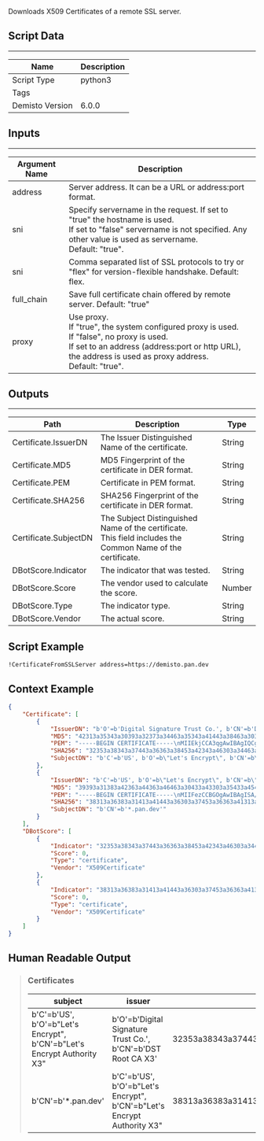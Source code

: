 Downloads X509 Certificates of a remote SSL server.

## Script Data
---

| **Name** | **Description** |
| --- | --- |
| Script Type | python3 |
| Tags |  |
| Demisto Version | 6.0.0 |

## Inputs
---

| **Argument Name** | **Description** |
| --- | --- |
| address | Server address. It can be a URL or address:port format. |
| sni | Specify servername in the request. If set to "true" the hostname is used.<br/>If set to "false" servername is not specified. Any other value is used as servername.<br/>Default: "true".<br/> |
| sni | Comma separated list of SSL protocols to try or "flex" for version-flexible handshake. Default: flex.<br/> |
| full_chain | Save full certificate chain offered by remote server. Default: "true"<br/> |
| proxy | Use proxy. <br/>If "true", the system configured proxy is used.<br/>If "false", no proxy is used.<br/>If set to an address \(address:port or http URL\), the address is used as proxy address.<br/>Default: "true".<br/> |

## Outputs
---

| **Path** | **Description** | **Type** |
| --- | --- | --- |
| Certificate.IssuerDN | The Issuer Distinguished Name of the certificate. | String |
| Certificate.MD5 | MD5 Fingerprint of the certificate in DER format. | String |
| Certificate.PEM | Certificate in PEM format. | String |
| Certificate.SHA256 | SHA256 Fingerprint of the certificate in DER format. | String |
| Certificate.SubjectDN | The Subject Distinguished Name of the certificate.<br/>This field includes the Common Name of the certificate.<br/> | String |
| DBotScore.Indicator | The indicator that was tested. | String |
| DBotScore.Score | The vendor used to calculate the score. | Number |
| DBotScore.Type | The indicator type. | String |
| DBotScore.Vendor | The actual score. | String |


## Script Example
```!CertificateFromSSLServer address=https://demisto.pan.dev```

## Context Example
```json
{
    "Certificate": [
        {
            "IssuerDN": "b'O'=b'Digital Signature Trust Co.', b'CN'=b'DST Root CA X3'",
            "MD5": "42313a35343a30393a32373a34463a35343a41443a38463a30323a33443a33423a38353a41353a45433a45433a3544",
            "PEM": "-----BEGIN CERTIFICATE-----\nMIIEkjCCA3qgAwIBAgIQCgFBQgAAAVOFc2oLheynCDANBgkqhkiG9w0BAQsFADA/\nMSQwIgYDVQQKExtEaWdpdGFsIFNpZ25hdHVyZSBUcnVzdCBDby4xFzAVBgNVBAMT\nDkRTVCBSb290IENBIFgzMB4XDTE2MDMxNzE2NDA0NloXDTIxMDMxNzE2NDA0Nlow\nSjELMAkGA1UEBhMCVVMxFjAUBgNVBAoTDUxldCdzIEVuY3J5cHQxIzAhBgNVBAMT\nGkxldCdzIEVuY3J5cHQgQXV0aG9yaXR5IFgzMIIBIjANBgkqhkiG9w0BAQEFAAOC\nAQ8AMIIBCgKCAQEAnNMM8FrlLke3cl03g7NoYzDq1zUmGSXhvb418XCSL7e4S0EF\nq6meNQhY7LEqxGiHC6PjdeTm86dicbp5gWAf15Gan/PQeGdxyGkOlZHP/uaZ6WA8\nSMx+yk13EiSdRxta67nsHjcAHJyse6cF6s5K671B5TaYucv9bTyWaN8jKkKQDIZ0\nZ8h/pZq4UmEUEz9l6YKHy9v6Dlb2honzhT+Xhq+w3Brvaw2VFn3EK6BlspkENnWA\na6xK8xuQSXgvopZPKiAlKQTGdMDQMc2PMTiVFrqoM7hD8bEfwzB/onkxEz0tNvjj\n/PIzark5McWvxI0NHWQWM6r6hCm21AvA2H3DkwIDAQABo4IBfTCCAXkwEgYDVR0T\nAQH/BAgwBgEB/wIBADAOBgNVHQ8BAf8EBAMCAYYwfwYIKwYBBQUHAQEEczBxMDIG\nCCsGAQUFBzABhiZodHRwOi8vaXNyZy50cnVzdGlkLm9jc3AuaWRlbnRydXN0LmNv\nbTA7BggrBgEFBQcwAoYvaHR0cDovL2FwcHMuaWRlbnRydXN0LmNvbS9yb290cy9k\nc3Ryb290Y2F4My5wN2MwHwYDVR0jBBgwFoAUxKexpHsscfrb4UuQdf/EFWCFiRAw\nVAYDVR0gBE0wSzAIBgZngQwBAgEwPwYLKwYBBAGC3xMBAQEwMDAuBggrBgEFBQcC\nARYiaHR0cDovL2Nwcy5yb290LXgxLmxldHNlbmNyeXB0Lm9yZzA8BgNVHR8ENTAz\nMDGgL6AthitodHRwOi8vY3JsLmlkZW50cnVzdC5jb20vRFNUUk9PVENBWDNDUkwu\nY3JsMB0GA1UdDgQWBBSoSmpjBH3duubRObemRWXv86jsoTANBgkqhkiG9w0BAQsF\nAAOCAQEA3TPXEfNjWDjdGBX7CVW+dla5cEilaUcne8IkCJLxWh9KEik3JHRRHGJo\nuM2VcGfl96S8TihRzZvoroed6ti6WqEBmtzw3Wodatg+VyOeph4EYpr/1wXKtx8/\nwApIvJSwtmVi4MFU5aMqrSDE6ea73Mj2tcMyo5jMd6jmeWUHK8so/joWUoHOUgwu\nX4Po1QYz+3dszkDqMp4fklxBwXRsW10KXzPMTZ+sOPAveyxindmjkW8lGy+QsRlG\nPfZ+G6Z6h7mjem0Y+iWlkYcV4PIWL1iwBi8saCbGS5jN2p8M+X+Q7UNKEkROb3N6\nKOqkqm57TH2H3eDJAkSnh6/DNFu0Qg==\n-----END CERTIFICATE-----\n",
            "SHA256": "32353a38343a37443a36363a38453a42343a46303a34463a44443a34303a42313a32423a36423a30373a34303a43353a36373a44413a37443a30323a34333a30383a45423a36433a32433a39363a46453a34313a44393a44453a32313a3844",
            "SubjectDN": "b'C'=b'US', b'O'=b\"Let's Encrypt\", b'CN'=b\"Let's Encrypt Authority X3\""
        },
        {
            "IssuerDN": "b'C'=b'US', b'O'=b\"Let's Encrypt\", b'CN'=b\"Let's Encrypt Authority X3\"",
            "MD5": "39393a31383a42363a44363a46463a30433a43303a35433a45463a43453a33303a37353a36393a42313a32373a3242",
            "PEM": "-----BEGIN CERTIFICATE-----\nMIIFezCCBGOgAwIBAgISA/JL4oaGczW5OqvCy9cEQqu6MA0GCSqGSIb3DQEBCwUA\nMEoxCzAJBgNVBAYTAlVTMRYwFAYDVQQKEw1MZXQncyBFbmNyeXB0MSMwIQYDVQQD\nExpMZXQncyBFbmNyeXB0IEF1dGhvcml0eSBYMzAeFw0yMDExMDgxODE1NDFaFw0y\nMTAyMDYxODE1NDFaMBQxEjAQBgNVBAMMCSoucGFuLmRldjCCASIwDQYJKoZIhvcN\nAQEBBQADggEPADCCAQoCggEBANg20WTL+SVHruVKNy0hLNUlOUeK0EDdEV/rwsqk\niT3yIASK2AXzaOF3M8TVU6I/xEKVMnEmduxmSKeGIiF8+0ClKaXRGkt6ErVM6G+f\nHQOAMNYIOmWe199hRFrKKmH/F9ws366vjQMwP7xUwcQPsSKhirz1VoOpYLBgQ8FO\nF8IWJuad8wiW6qfRZXEUl9Ta4klekG5/Kp3P/pPnNn65rFYrMCcmaSLymdfcyGpV\nEtipNc8X5zvryZ3q1sNRG05MSNhtN0FtnuRG99oetzjUP/MhiX+6RqbG2Ou33b+A\nnOPKsTksDNeSNMPJpd/vxYnjzTeISo10+AuXRrpJ2I9nzhECAwEAAaOCAo8wggKL\nMA4GA1UdDwEB/wQEAwIFoDAdBgNVHSUEFjAUBggrBgEFBQcDAQYIKwYBBQUHAwIw\nDAYDVR0TAQH/BAIwADAdBgNVHQ4EFgQUuENucz/GeiKrE10fxExRWTUydqMwHwYD\nVR0jBBgwFoAUqEpqYwR93brm0Tm3pkVl7/Oo7KEwbwYIKwYBBQUHAQEEYzBhMC4G\nCCsGAQUFBzABhiJodHRwOi8vb2NzcC5pbnQteDMubGV0c2VuY3J5cHQub3JnMC8G\nCCsGAQUFBzAChiNodHRwOi8vY2VydC5pbnQteDMubGV0c2VuY3J5cHQub3JnLzBG\nBgNVHREEPzA9ggkqLnBhbi5kZXaCJ2RlbWlzdG8uZGV2ZWxvcGVycy5wYWxvYWx0\nb25ldHdvcmtzLmNvbYIHcGFuLmRldjBMBgNVHSAERTBDMAgGBmeBDAECATA3Bgsr\nBgEEAYLfEwEBATAoMCYGCCsGAQUFBwIBFhpodHRwOi8vY3BzLmxldHNlbmNyeXB0\nLm9yZzCCAQMGCisGAQQB1nkCBAIEgfQEgfEA7wB2AESUZS6w7s6vxEAH2Kj+KMDa\n5oK+2MsxtT/TM5a1toGoAAABdalJF6wAAAQDAEcwRQIgY7UA7lCiPYQi2OiML/mg\nZ7LQyFegVH1tX2dBG23D5tgCIQC9c9UX886gpx4ROpDyHdSd+k0a9BR5dDdyPfj0\ncRm1LgB1AH0+8viP/4hVaCTCwMqeUol5K8UOeAl/LmqXaJl+IvDXAAABdalJF+MA\nAAQDAEYwRAIgKMtxuyKPcT0QxAJKN0uNl4jcJn0pdBzHqafHQXni9gYCIGqdT8l5\n3OEkoiQ17boLs4saRFlg2a2zx0cB4jEPg6/eMA0GCSqGSIb3DQEBCwUAA4IBAQBD\nGb01zj3OJ5cntlFldFGzlNDMMrsJxYPNZJfjKr/USMZ/OTjN9snr2HvWnhFTrD8L\n7HxDbYWXt0dMwQZtA0ZIKrlUIZrxhnyPsehYRrKm9+G8X2n/K6vseCwxxTfIlL2R\nOvmeIWc8NBxJ6bu/s2xIYuIk07fHOpw537pk8NIZnkeOL9VPwKsAgotCyB+6AQ1f\nraEqZXkLJYnNYoYh24QVrP9RX/wZdPqDaFAAesTRwiSP7EF/jZpDR9qV97wHHf5Y\nIS4pZ6GLGp6w0cVySp0mZR2yOtMeb64Dj1egdJQEU5HMnoO3OpTu2l3FzqVZ2TkO\nDFO4KRA2df7pJLNqY7Db\n-----END CERTIFICATE-----\n",
            "SHA256": "38313a36383a31413a41443a36303a37453a36363a41313a41373a37433a31413a44363a32423a31453a44413a30423a33453a31443a30423a37373a46393a41323a42393a30313a44443a41383a32383a44303a38423a34313a32463a3246",
            "SubjectDN": "b'CN'=b'*.pan.dev'"
        }
    ],
    "DBotScore": [
        {
            "Indicator": "32353a38343a37443a36363a38453a42343a46303a34463a44443a34303a42313a32423a36423a30373a34303a43353a36373a44413a37443a30323a34333a30383a45423a36433a32433a39363a46453a34313a44393a44453a32313a3844",
            "Score": 0,
            "Type": "certificate",
            "Vendor": "X509Certificate"
        },
        {
            "Indicator": "38313a36383a31413a41443a36303a37453a36363a41313a41373a37433a31413a44363a32423a31453a44413a30423a33453a31443a30423a37373a46393a41323a42393a30313a44443a41383a32383a44303a38423a34313a32463a3246",
            "Score": 0,
            "Type": "certificate",
            "Vendor": "X509Certificate"
        }
    ]
}
```

## Human Readable Output

>### Certificates
>|subject|issuer|sha256|
>|---|---|---|
>| b'C'=b'US', b'O'=b"Let's Encrypt", b'CN'=b"Let's Encrypt Authority X3" | b'O'=b'Digital Signature Trust Co.', b'CN'=b'DST Root CA X3' | 32353a38343a37443a36363a38453a42343a46303a34463a44443a34303a42313a32423a36423a30373a34303a43353a36373a44413a37443a30323a34333a30383a45423a36433a32433a39363a46453a34313a44393a44453a32313a3844 |
>| b'CN'=b'*.pan.dev' | b'C'=b'US', b'O'=b"Let's Encrypt", b'CN'=b"Let's Encrypt Authority X3" | 38313a36383a31413a41443a36303a37453a36363a41313a41373a37433a31413a44363a32423a31453a44413a30423a33453a31443a30423a37373a46393a41323a42393a30313a44443a41383a32383a44303a38423a34313a32463a3246 |


